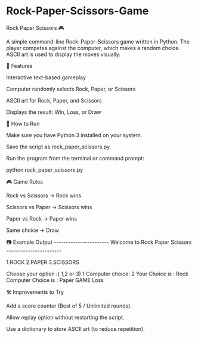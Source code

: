 # Rock-Paper-Scissors-Game

Rock Paper Scissors 🎮

A simple command-line Rock–Paper–Scissors game written in Python.
The player competes against the computer, which makes a random choice.
ASCII art is used to display the moves visually.

📌 Features

Interactive text-based gameplay

Computer randomly selects Rock, Paper, or Scissors

ASCII art for Rock, Paper, and Scissors

Displays the result: Win, Loss, or Draw

🚀 How to Run

Make sure you have Python 3 installed on your system.

Save the script as rock_paper_scissors.py.

Run the program from the terminal or command prompt:

python rock_paper_scissors.py

🎮 Game Rules

Rock vs Scissors → Rock wins

Scissors vs Paper → Scissors wins

Paper vs Rock → Paper wins

Same choice → Draw

📷 Example Output
-----------------------  Welcome to Rock Paper Scissors  -----------------------

 1.ROCK 
 2.PAPER 
 3.SCISSORS

Choose your option :( 1,2 or 3) 1
Computer choice: 2
Your Choice is : Rock
Computer Choice is : Paper
GAME Loss

🛠️ Improvements to Try

Add a score counter (Best of 5 / Unlimited rounds).

Allow replay option without restarting the script.

Use a dictionary to store ASCII art (to reduce repetition).
